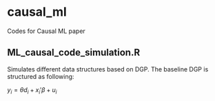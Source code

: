 # causal_ml
Codes for Causal ML paper 

## ML_causal_code_simulation.R 

Simulates different data structures based on DGP. The baseline DGP is structured as following:

$`y_i=\theta d_i+x_i' \beta + u_i`$




